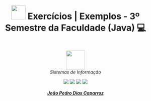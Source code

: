 # <p align="center"> <img width="45" src="https://icon-library.com/images/programming-icon/programming-icon-29.jpg"/>  Exercícios | Exemplos - 3º Semestre da Faculdade (Java) 💻 </p>

<p align="center">
<br>
<img height="60"  src="https://portal.anhembi.br/vestibulares/top50/img/logo-uam.png"/>
<br>
<em>Sistemas de Informação</em>
</p>

<div>
<p align="center">
<a href="https://www.linkedin.com/in/jo%C3%A3o-pedro-dias-caparroz-2b19a1161/" target="_blank"><img src="https://img.shields.io/badge/-LinkedIn-%230077B5?style=for-the-badge&logo=linkedin&logoColor=white" target="_blank"></a> 
<a href = "mailto:jpkook2011@gmail.com"><img src="https://img.shields.io/badge/-Gmail-%23333?style=for-the-badge&logo=gmail&logoColor=white" target="_blank"></a>
<a href="https://instagram.com/joaooo0" target="_blank"><img src="https://img.shields.io/badge/-Instagram-%23E4405F?style=for-the-badge&logo=instagram&logoColor=white" target="_blank"></a>
<a href="https://twitter.com/jpcaparroz" target="_blank"><img src="https://img.shields.io/badge/Twitter-1DA1F2?style=for-the-badge&logo=twitter&logoColor=white" target="_blank"></a>
<br><br>
<a href="https://github.com/jpcaparroz"> <b> <i> João Pedro Dias Caparroz </b> </i></a>
</p>
</div>
